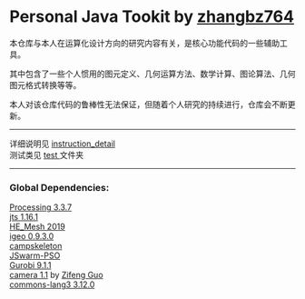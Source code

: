 # Personal Java Tookit by [zhangbz764](https://github.com/zhangbz764)

本仓库与本人在运算化设计方向的研究内容有关，是核心功能代码的一些辅助工具。

其中包含了一些个人惯用的图元定义、几何运算方法、数学计算、图论算法、几何图元格式转换等等。

本人对该仓库代码的鲁棒性无法保证，但随着个人研究的持续进行，仓库会不断更新。

---

详细说明见 [instruction_detail](https://github.com/Agent14zbz/ZTools/blob/main/instruction_detail.md "instruction_detail.md")  
测试类见 [test ](https://github.com/Agent14zbz/ZTools/tree/main/src/test/java "test ")文件夹

---

### Global Dependencies:

[Processing 3.3.7](https://processing.org/ "Processing")  
[jts 1.16.1](https://github.com/locationtech/jts "jts")  
[HE_Mesh 2019](https://github.com/wblut/HE_Mesh "HE_Mesh")  
[igeo 0.9.3.0](http://igeo.jp/ "igeo")  
[campskeleton](https://github.com/twak/campskeleton "campskeleton")  
[JSwarm-PSO](http://jswarm-pso.sourceforge.net/ "JSwarm-PSO")  
[Gurobi 9.1.1](https://www.gurobi.com/ "Gurobi")  
[camera 1.1](https://github.com/archialgo/camera) by [Zifeng Guo](https://github.com/guozifeng91)  
[commons-lang3 3.12.0](https://mvnrepository.com/artifact/org.apache.commons/commons-lang3 "commons-lang3")
